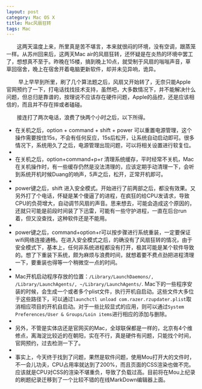 ```yaml
---
layout: post
category: Mac OS X
title: Mac风扇狂转 
tags: Mac
---
```


&emsp;&emsp;这两天温度上来，所里真是苦不堪言，本来就很闷的环境，没有空调，跟蒸笼一样。从苏州回来后，这两天Mac air的风扇狂转，还怀疑是在炎热的环境中罢工了，想想真不至于。昨晚在15楼，搞到晚上10点，就受制于风扇的嗡嗡声音，草草回宿舍，晚上在宿舍开着电脑更新软件，却并未见异响，诡异。

<!--more-->

&emsp; &emsp;早上早早到所里，刷了几个算法题之后，风扇又开始转了，无奈只能Apple官网预约了一下，打电话找找技术支持，虽然吧，大多数情况下，并不能解决什么问题，但总归是靠谱的，按理说不应该存在硬件问题，Apple的品控，还是应该相信的，而且并不存在摔或者磕碰。

&emsp;&emsp;接连打了两次电话，浪费了快两个小时之后，以下所得。

* 在关机之后，option + command + shift + power 可以重置电源管理，这个操作需要按住15s，不会有任何反应，15s后松开，让系统自动启动即可。很多情况下，系统用久了之后，电源管理出现问题，可以将相关设置进行软复位。
*  
* 在关机之后，option+command+p+r 清理系统缓存，平时经常不关机，Mac在关机操作时，有一些缓存仍然是没法清理的，应该定期手动清理一下，会听到系统开机时候Duang的响声，5声之后，松开，正常开机即可。
* 
* power键之后，shift 进入安全模式。开始进行了前两部之后，都没有效果。又另外打了个电话，怀疑是某个傻逼了的进程，在疯狂的给CPU发请求，导致CPU的负荷增大，自动调节风扇的声音。思来想去，可能会造成这个原因的，还就只可能是前段时间装了下迅雷，可能有一些守护进程，一直在后台run着，但又没查找，这种软件还是不能用。
* 
* power键之后，command+option+r可以按步骤进行系统重装，一定要保证wifi网络连接通畅。在进入安全模式之后，的确没有了风扇狂转的情况，由于安全模式下，基本上，任何非系统进程都没有打开，极其可能是某个软件导致的。想了下重装下系统，颇为麻烦与浪费时间，就想着要不费点劲把进程清理一下，要重装也得等一个稍微空一点的时间。
* 
* Mac开机启动程序存放的位置：`/Library/LaunchDaemons/, /Library/LaunchAgents/, ~/Library/LaunchAgents/`. Mac下的一些程序安装的时候，会生成一个或者多个plist文件，执行开机自启动。这些文件大多位于这些路径下，可以通过`launchctl unload com.razer.rzupdater.plist`取消相应项目的开机自启动。对于一些比较显式的应用，则可以通过`System Preferences/User & Groups/Loin items`进行相应的添加与删除。
* 
* 另外，不管是实体店还是官网买的Mac，全球联保都是一样的，北京有4个维修点，离海淀比较近的在朝阳，实在不行，真是硬件有问题，只能找个时间，官网预约，过去检测一下了。
*
* 事实上，今天终于找到了问题，果然是软件问题，使用Mou打开大的文件时，不一会儿功夫，CPU占用率就达到了200%，而且页面的CSS渲染也做不完。应该就是CPU对CSS的渲染不堪重负，导致了负载过高。目前将在Mou上纪录的刷题纪录迁移到了一个比较不错的在线MarkDown编辑器上面。



